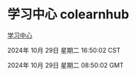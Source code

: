 # 学习中心 colearnhub
[学习中心](http://219.139.197.74:56308/colearnhub/)

2024年 10月 29日 星期二 16:50:02 CST

2024年 10月 29日 星期二 08:50:02 GMT
